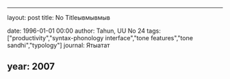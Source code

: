 ---
layout: post
title: No Titleывмывмыв

date: 1996-01-01 00:00
author: Tahun, UU No 24
tags: ["productivity","syntax-phonology interface","tone features","tone sandhi","typology"]
journal: Ятыатат

year: 2007
----